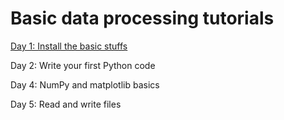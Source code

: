 # Basic data processing tutorials

[Day 1: Install the basic stuffs](day1.md)

Day 2: Write your first Python code

Day 4: NumPy and matplotlib basics

Day 5: Read and write files